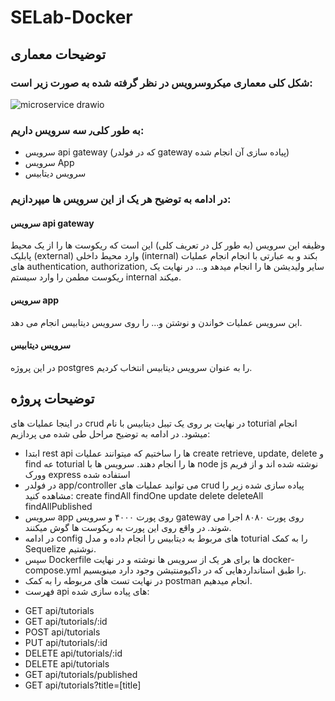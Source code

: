 # SELab-Docker

## توضیحات معماری
### شکل کلی معماری میکروسرویس در نظر گرفته شده به صورت زیر است:

![microservice drawio](https://github.com/royaghavami/SELab-Docker/assets/59202308/347eb297-125d-40d3-8e71-abe65e76669c)


### به طور کلی٫ سه سرویس داریم:
- سرویس api gateway (که در فولدر gateway پیاده سازی آن انجام شده)
- سرویس App
- سرویس دیتابیس

### در ادامه به توضیح هر یک از این سرویس ها میپردازیم:
#### سرویس api gateway
وظیفه این سرویس (به طور کل در تعریف کلی) این است که ریکوست ها را از یک محیط پابلیک (external) وارد محیط داخلی (internal) بکند و به عبارتی با انجام انجام عملیات های authentication, authorization, سایر ولیدیشن ها را انجام میدهد و... در نهایت یک ریکوست مطمن را وارد سیستم internal میکند. 
#### سرویس app
این سرویس عملیات خواندن و نوشتن و... را روی سرویس دیتابیس انجام می دهد.
#### سرویس دیتابیس
در این پروژه postgres را به عنوان سرویس دیتابیس انتخاب کردیم.


## توضیحات پروژه
در اینجا عملیات های crud در نهایت بر روی یک تیبل دیتابیس با نام toturial انجام میشود. در ادامه به توضیح مراحل طی شده می پردازیم:
- ابتدا rest api ها را ساختیم که میتوانند عملیات create retrieve, update, delete و find عه toturial ها را انجام دهند. سرویس ها با node js نوشته شده اند و از فریم وورک express استفاده شده
- در فولدر app/controller می توانید عملیات های crud پیاده سازی شده زیر را مشاهده کنید:
create
findAll
findOne
update
delete
deleteAll
findAllPublished
- سرویس app روی پورت ۴۰۰۰ و سرویس gateway روی پورت ۸۰۸۰ اجرا می شوند. در واقع روی این پورت به ریکوست ها گوش میکنند.
- در ادامه config های مربوط به دیتابیس را انجام داده و مدل toturial را به کمک Sequelize نوشتیم.
- سپس Dockerfile ها برای هر یک از سرویس ها نوشته و در نهایت docker-compose.yml را طبق استانداردهایی که در داکیومنتیشن وجود دارد مینویسیم.
- در نهایت تست های مربوطه را به کمک postman انجام میدهیم.
- فهرست api های پیاده سازی شده:

* GET	api/tutorials
* GET	api/tutorials/:id
* POST	api/tutorials
* PUT	api/tutorials/:id
* DELETE	api/tutorials/:id
* DELETE	api/tutorials
* GET	api/tutorials/published
* GET	api/tutorials?title=[title]


